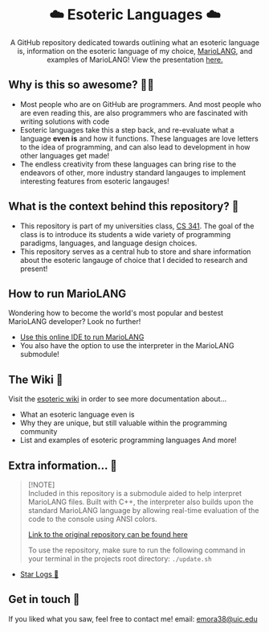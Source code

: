 [//]: # "header"
<h1 align="center">☁️ Esoteric Languages ☁️</h1>


[//]: # "catch"
<p align="center">
   A GitHub repository dedicated towards outlining what an esoteric language is, information on the esoteric language of my choice, <a href="https://esolangs.org/wiki/MarioLANG">MarioLANG</a>, and examples of MarioLANG!
   View the presentation <a href="https://www.canva.com/design/DAGCNT5fcG8/e32rHSLA5IOLI6j_hlm7aQ/edit">here.</a>
</p>

## Why is this so awesome? 🤔💭
* Most people who are on GitHub are programmers. And most people who are even reading this, are also programmers who are fascinated with writing solutions with code
* Esoteric languages take this a step back, and re-evaluate what a language **even is** and how it functions. These languages are love letters to the idea of programming, and can also lead to development in how other languages get made!
* The endless creativity from these languages can bring rise to the endeavors of other, more industry standard langauges to implement interesting features from esoteric langauges!

## What is the context behind this repository? 🧐
* This repository is part of my universities class, [CS 341](https://catalog.uic.edu/search/?P=CS%20341). The goal of the class is to introduce its students a wide variety of programming paradigms, languages, and language design choices.
* This repository serves as a central hub to store and share information about the esoteric langauge of choice that I decided to research and present!

## How to run MarioLANG
Wondering how to become the world's most popular and bestest MarioLANG developer? Look no further!
* [Use this online IDE to run MarioLANG](https://tio.run/#mariolang)
* You also have the option to use the interpreter in the MarioLANG submodule! 

## The Wiki 📕
Visit the [esoteric wiki](https://esolangs.org/wiki/Main_Page) in order to see more documentation about...
* What an esoteric language even is
* Why they are unique, but still valuable within the programming community
* List and examples of esoteric programming languages
And more!

## Extra information... 👀
> [!NOTE]\
> Included in this repository is a submodule aided to help interpret MarioLANG files. Built with C++, the interpreter also builds upon the standard
> MarioLANG language by allowing real-time evaluation of the code to the console using ANSI colors.
>
> [Link to the original repository can be found here](https://github.com/tomsmeding/MarioLANG)
>
> To use the repository, make sure to run the following command in your terminal in the projects root directory:
`./update.sh`

* [Star Logs 🚀](https://starlogs.dev/emoral435/Esoteric-Languages)

## Get in touch 💬
If you liked what you saw, feel free to contact me! email: emora38@uic.edu




